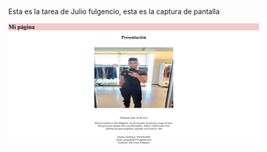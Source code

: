 Esta es la tarea de Julio fulgencio, esta es la captura de pantalla

![Mi capruta de pantalla](mi_tarea.png)